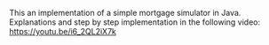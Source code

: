 This an implementation of a simple mortgage simulator in Java. Explanations and step by step implementation in the following video:
https://youtu.be/i6_2QL2iX7k
